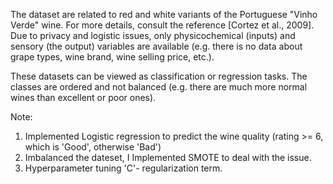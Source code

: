 The dataset are related to red and white variants of the Portuguese "Vinho Verde" wine. For more details, consult the reference [Cortez et al., 2009]. Due to privacy and logistic issues, only physicochemical (inputs) and sensory (the output) variables are available (e.g. there is no data about grape types, wine brand, wine selling price, etc.).

These datasets can be viewed as classification or regression tasks. The classes are ordered and not balanced (e.g. there are much more normal wines than excellent or poor ones).

Note:
1. Implemented Logistic regression to predict the wine quality (rating >= 6, which is 'Good', otherwise 'Bad')
2. Imbalanced the dateset, I Implemented SMOTE to deal with the issue.
3. Hyperparameter tuning 'C'- regularization term.

